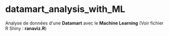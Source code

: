 # datamart_analysis_with_ML
Analyse de données d'une **Datamart** avec le **Machine Learning** (Voir fichier R Shiny : **ranaviz.R**) 

